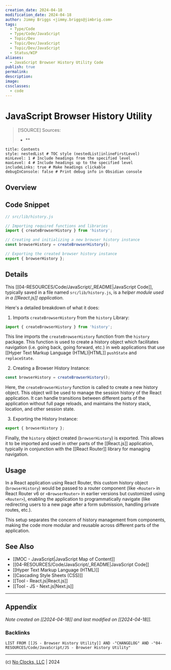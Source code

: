 ```yaml
---
creation_date: 2024-04-18
modification_date: 2024-04-18
author: Jimmy Briggs <jimmy.briggs@jimbrig.com>
tags:
  - Type/Code
  - Type/Code/JavaScript
  - Topic/Dev
  - Topic/Dev/JavaScript
  - Topic/Dev/JavaScript
  - Status/WIP
aliases:
  - JavaScript Browser History Utility Code
publish: true
permalink:
description:
image:
cssclasses:
  - code
---
```


# JavaScript Browser History Utility

> [!SOURCE] Sources:
> - **

```table-of-contents
title: Contents 
style: nestedList # TOC style (nestedList|inlineFirstLevel)
minLevel: 1 # Include headings from the specified level
maxLevel: 4 # Include headings up to the specified level
includeLinks: true # Make headings clickable
debugInConsole: false # Print debug info in Obsidian console
```

## Overview



## Code Snippet

```javascript
// src/lib/history.js

// Importing required functions and libraries
import { createBrowserHistory } from 'history';

// Creating and initializing a new browser history instance
const browserHistory = createBrowserHistory();

// Exporting the created browser history instance
export { browserHistory };
```

## Details

This [[04-RESOURCES/Code/JavaScript/_README|JavaScript Code]], typically saved in a file named `src/lib/history.js`, is a *helper module used in a [[React.js]] application*. 

Here's a detailed breakdown of what it does:

1. Imports `createBrowserHistory` from the `history` Library:

```javascript
import { createBrowserHistory } from 'history';
```

This line imports the `createBrowserHistory` function from the `history` package. This function is used to create a history object which facilitates navigation (i.e. going back, going forward, etc.) in web applications that use [[Hyper Text Markup Language (HTML)|HTML]] `pushState` and `replaceState`.

2. Creating a Browser History Instance:

```javascript
const browserHistory = createBrowserHistory();
```

Here, the `createBrowserHistory` function is called to create a new history object. This object will be used to manage the session history of the React application. It can handle transitions between different parts of the application without full page reloads, and maintains the history stack, location, and other session state.

3. Exporting the History Instance:

```javascript
export { browserHistory };
```

Finally, the `history` object created (`browserHistory`) is exported. This allows it to be imported and used in other parts of the [[React.js]] application, typically in conjunction with the [[React Router]] library for managing navigation.

## Usage

In a React application using React Router, this custom history object (`browserHistory`) would be passed to a router component (like `<Router>` in React Router v6 or `<BrowserRouter>` in earlier versions but customized using `<Router>`), enabling the application to programmatically navigate (like redirecting users to a new page after a form submission, handling private routes, etc.).

This setup separates the concern of history management from components, making the code more modular and reusable across different parts of the application.

## See Also

- [[MOC - JavaScript|JavaScript Map of Content]]
- [[04-RESOURCES/Code/JavaScript/_README|JavaScript Code]]
- [[Hyper Text Markup Language (HTML)]]
- [[Cascading Style Sheets (CSS)]]
- [[Tool - React.js|React.js]]
- [[Tool - JS - Next.js|Next.js]]

***

## Appendix

*Note created on [[2024-04-18]] and last modified on [[2024-04-18]].*

### Backlinks

```dataview
LIST FROM [[JS - Browser History Utility]] AND -"CHANGELOG" AND -"04-RESOURCES/Code/JavaScript/JS - Browser History Utility"
```

***

(c) [No Clocks, LLC](https://github.com/noclocks) | 2024